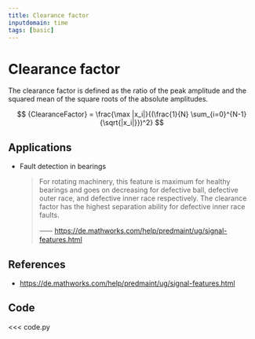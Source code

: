 ```yaml
---
title: Clearance factor
inputdomain: time
tags: [basic]
---
```


# Clearance factor

The clearance factor is defined as the ratio of the peak amplitude and the squared mean of the square roots of the absolute amplitudes.

$$
{ClearanceFactor} = \frac{\max |x_i|}{(\frac{1}{N} \sum_{i=0}^{N-1}{\sqrt{|x_i|}})^2}
$$

## Applications

- Fault detection in bearings

  > For rotating machinery, this feature is maximum for healthy bearings and goes on decreasing for defective ball, defective outer race, and defective inner race respectively. The clearance factor has the highest separation ability for defective inner race faults.
  >
  > ⸺ https://de.mathworks.com/help/predmaint/ug/signal-features.html

## References

- https://de.mathworks.com/help/predmaint/ug/signal-features.html

## Code

<<< code.py
